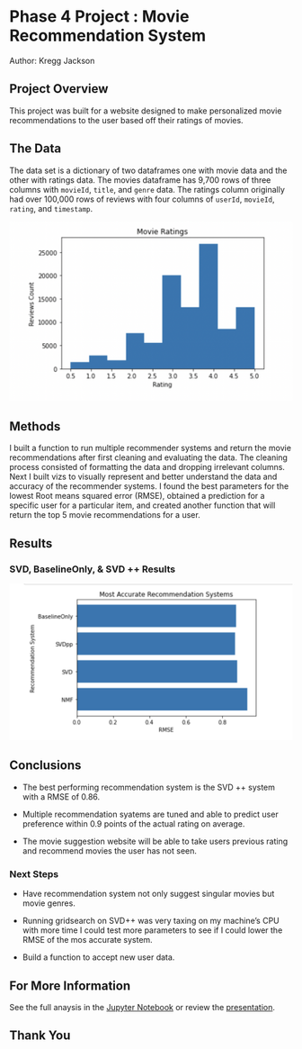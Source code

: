 # Phase 4 Project : Movie Recommendation System

Author: Kregg Jackson

## Project Overview

This project was built for a website designed to make personalized movie recommendations to the user based off their ratings of movies.


## The Data

The data set is a dictionary of two dataframes one with movie data and the other with ratings data. The movies dataframe has 9,700 rows of three columns with `movieId`, `title`, and `genre` data. The ratings column originally had over 100,000 rows of reviews with four columns of `userId`, `movieId`, `rating`, and `timestamp`.

![](images/ratings_graph.png)

## Methods

I built a function to run multiple recommender systems and return the movie recommendations after first cleaning and evaluating the data. The cleaning process consisted of formatting the data and dropping irrelevant columns. Next I built vizs to visually represent and better understand the data and accuracy of the recommender systems. I found the best parameters for the lowest Root means squared error (RMSE), obtained a prediction for a specific user for a particular item, and created another function that will return the top 5 movie recommendations for a user.


## Results

### SVD, BaselineOnly, & SVD ++ Results

![](images/best_perform_graph.png)


## Conclusions

* The best performing recommendation system is the SVD ++ system with a RMSE of 0.86.

* Multiple recommendation syatems are tuned and able to predict user preference within 0.9 points of the actual rating on average.

* The movie suggestion website will be able to take users previous rating and recommend movies the user has not seen.


### Next Steps

* Have recommendation system not only suggest singular movies but movie genres.

* Running gridsearch on SVD++ was very taxing on my machine’s CPU with more time I could test more parameters to see if I could lower the RMSE of the mos accurate system.

* Build a function to accept new user data.


## For More Information
See the full anaysis in the [Jupyter Notebook](https://github.com/kreggthegoat/dsc-phase-4-project/blob/main/dsc-phase-4-project/notebook.ipynb) or review the [presentation](https://docs.google.com/presentation/d/174zcuoWgsycaIz37OTiJlBuSdv70IHLxPT8SHQHGEhY/edit?usp=sharing).

## Thank You